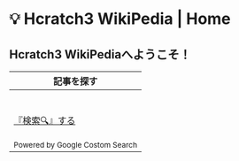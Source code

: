 # 💡 Hcratch3 WikiPedia | Home

## Hcratch3 WikiPediaへようこそ！

| 記事を探す |
| - |
| <br><br> [『検索🔍️』する](search.md) <br><br> <sub>Powered by Google Costom Search</sub> |
